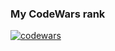 ### My CodeWars rank
[![codewars](https://www.codewars.com/users/voroshilovaav/badges/large)](https://www.codewars.com/users/voroshilovaav)  
